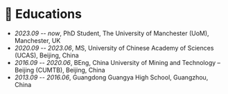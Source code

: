 # 📖 Educations
- *2023.09 -- now*, PhD Student, The University of Manchester (UoM), Manchester, UK
- *2020.09 -- 2023.06*, MS, University of Chinese Academy of Sciences (UCAS), Beijing, China
- *2016.09 -- 2020.06*, BEng, China University of Mining and Technology – Beijing (CUMTB), Beijing, China
- *2013.09 -- 2016.06*, Guangdong Guangya High School, Guangzhou, China
